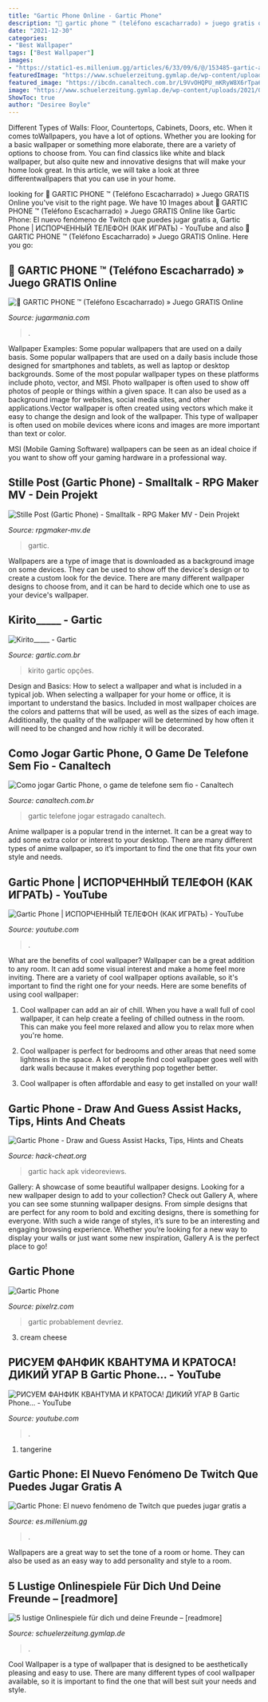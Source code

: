 ```yaml
---
title: "Gartic Phone Online - Gartic Phone"
description: "🥇 gartic phone ™ (teléfono escacharrado) » juego gratis online"
date: "2021-12-30"
categories:
- "Best Wallpaper"
tags: ["Best Wallpaper"]
images:
- "https://static1-es.millenium.gg/articles/6/33/09/6/@/153485-gartic-article_image_t-1.png"
featuredImage: "https://www.schuelerzeitung.gymlap.de/wp-content/uploads/2021/03/cropped-readmore-Foto-2-1.jpg"
featured_image: "https://ibcdn.canaltech.com.br/L9VvOHQPU_mKRyW8X6rTpa660UU=/700x394/smart/i13716.jpeg"
image: "https://www.schuelerzeitung.gymlap.de/wp-content/uploads/2021/03/cropped-readmore-Foto-2-1.jpg"
ShowToc: true
author: "Desiree Boyle"
---
```



Different Types of Walls: Floor, Countertops, Cabinets, Doors, etc.
When it comes toWallpapers, you have a lot of options. Whether you are looking for a basic wallpaper or something more elaborate, there are a variety of options to choose from. You can find classics like white and black wallpaper, but also quite new and innovative designs that will make your home look great. In this article, we will take a look at three differentwallpapers that you can use in your home.

	

		
looking for 🥇 GARTIC PHONE ™ (Teléfono Escacharrado) » Juego GRATIS Online you've visit to the right page. We have 10 Images about 🥇 GARTIC PHONE ™ (Teléfono Escacharrado) » Juego GRATIS Online like Gartic Phone: El nuevo fenómeno de Twitch que puedes jugar gratis a, Gartic Phone | ИСПОРЧЕННЫЙ ТЕЛЕФОН (КАК ИГРАТЬ) - YouTube and also 🥇 GARTIC PHONE ™ (Teléfono Escacharrado) » Juego GRATIS Online. Here you go:
		
    
## 🥇 GARTIC PHONE ™ (Teléfono Escacharrado) » Juego GRATIS Online

<img loading=lazy src="https://www.jugarmania.com/wp-content/uploads/2021/03/gartic-phone-jugarmania-01.png" onerror="this.onerror=null;this.src='https://tse2.mm.bing.net/th?id=OIP.vRSzh5_Y_za04GeO2FD4_QHaEV&amp;pid=15.1';" alt="🥇 GARTIC PHONE ™ (Teléfono Escacharrado) » Juego GRATIS Online">

_Source: jugarmania.com_

>. 

	

Wallpaper Examples: Some popular wallpapers that are used on a daily basis.
Some popular wallpapers that are used on a daily basis include those designed for smartphones and tablets, as well as laptop or desktop backgrounds. Some of the most popular wallpaper types on these platforms include photo, vector, and MSI. 
Photo wallpaper is often used to show off photos of people or things within a given space. It can also be used as a background image for websites, social media sites, and other applications.Vector wallpaper is often created using vectors which make it easy to change the design and look of the wallpaper. This type of wallpaper is often used on mobile devices where icons and images are more important than text or color. 

MSI (Mobile Gaming Software) wallpapers can be seen as an ideal choice if you want to show off your gaming hardware in a professional way.

    
## Stille Post (Gartic Phone) - Smalltalk - RPG Maker MV - Dein Projekt

<img loading=lazy src="https://rpgmaker-mv.de/attachment/15232-rasak-gif/" onerror="this.onerror=null;this.src='https://tse4.mm.bing.net/th?id=OIP.PUXYRI2-gGyE6-DKyBFoXgHaFD&amp;pid=15.1';" alt="Stille Post (Gartic Phone) - Smalltalk - RPG Maker MV - Dein Projekt">

_Source: rpgmaker-mv.de_

>gartic. 

	

Wallpapers are a type of image that is downloaded as a background image on some devices. They can be used to show off the device's design or to create a custom look for the device. There are many different wallpaper designs to choose from, and it can be hard to decide which one to use as your device's wallpaper.

    
## Kirito_____ - Gartic

<img loading=lazy src="https://gartic.com.br/imgs/mural/ki/kirito_____/avatar.png?v=57" onerror="this.onerror=null;this.src='https://tse4.mm.bing.net/th?id=OIP.CC_zSVY6NAAjufRvHTdzeAAAAA&amp;pid=15.1';" alt="Kirito_____ - Gartic">

_Source: gartic.com.br_

>kirito gartic opções. 

	

Design and Basics: How to select a wallpaper and what is included in a typical job.
When selecting a wallpaper for your home or office, it is important to understand the basics. Included in most wallpaper choices are the colors and patterns that will be used, as well as the sizes of each image. Additionally, the quality of the wallpaper will be determined by how often it will need to be changed and how richly it will be decorated.

    
## Como Jogar Gartic Phone, O Game De Telefone Sem Fio - Canaltech

<img loading=lazy src="https://ibcdn.canaltech.com.br/L9VvOHQPU_mKRyW8X6rTpa660UU=/700x394/smart/i13716.jpeg" onerror="this.onerror=null;this.src='https://tse1.mm.bing.net/th?id=OIP.b3FvcaWZ_uA5pMFwDk-5XgHaEK&amp;pid=15.1';" alt="Como jogar Gartic Phone, o game de telefone sem fio - Canaltech">

_Source: canaltech.com.br_

>gartic telefone jogar estragado canaltech. 

	

Anime wallpaper is a popular trend in the internet. It can be a great way to add some extra color or interest to your desktop. There are many different types of anime wallpaper, so it’s important to find the one that fits your own style and needs.

    
## Gartic Phone | ИСПОРЧЕННЫЙ ТЕЛЕФОН (КАК ИГРАТЬ) - YouTube

<img loading=lazy src="https://i.ytimg.com/vi/IGRcnDgWhY4/maxresdefault.jpg" onerror="this.onerror=null;this.src='https://tse3.mm.bing.net/th?id=OIP.jf8NDdmBuFFqBIER03uZPgHaEK&amp;pid=15.1';" alt="Gartic Phone | ИСПОРЧЕННЫЙ ТЕЛЕФОН (КАК ИГРАТЬ) - YouTube">

_Source: youtube.com_

>. 

	

What are the benefits of cool wallpaper?
Wallpaper can be a great addition to any room. It can add some visual interest and make a home feel more inviting. There are a variety of cool wallpaper options available, so it's important to find the right one for your needs. Here are some benefits of using cool wallpaper: 
1. Cool wallpaper can add an air of chill. When you have a wall full of cool wallpaper, it can help create a feeling of chilled outness in the room. This can make you feel more relaxed and allow you to relax more when you're home. 

2. Cool wallpaper is perfect for bedrooms and other areas that need some lightness in the space. A lot of people find cool wallpaper goes well with dark walls because it makes everything pop together better. 

3. Cool wallpaper is often affordable and easy to get installed on your wall!

    
## Gartic Phone - Draw And Guess Assist Hacks, Tips, Hints And Cheats

<img loading=lazy src="https://hack-cheat.org/images/gartic-phone-draw-and-guess-assist-2-hack-cheats.jpg" onerror="this.onerror=null;this.src='https://tse3.mm.bing.net/th?id=OIP.9bXTq17Emr-0Jh02DzCrKwAAAA&amp;pid=15.1';" alt="Gartic Phone - Draw and Guess Assist Hacks, Tips, Hints and Cheats">

_Source: hack-cheat.org_

>gartic hack apk videoreviews. 

	

Gallery: A showcase of some beautiful wallpaper designs.
Looking for a new wallpaper design to add to your collection? Check out Gallery A, where you can see some stunning wallpaper designs. From simple designs that are perfect for any room to bold and exciting designs, there is something for everyone. With such a wide range of styles, it’s sure to be an interesting and engaging browsing experience. Whether you’re looking for a new way to display your walls or just want some new inspiration, Gallery A is the perfect place to go!





	
	
    
## Gartic Phone

<img loading=lazy src="https://m1.quebecormedia.com/emp/emp/hgdkjfkgda103780b-9316-4ba7-a82d-e91aa041c6e8_ORIGINAL.jpg?impolicy=crop-resize&amp;x=0&amp;y=0&amp;w=726&amp;h=487&amp;width=925&amp;height=925" onerror="this.onerror=null;this.src='https://tse3.mm.bing.net/th?id=OIP.X64DwWKQN2I7kpsj4Vq-WgHaE9&amp;pid=15.1';" alt="Gartic Phone">

_Source: pixelrz.com_

>gartic probablement devriez. 

	

3. cream cheese 

    
## РИСУЕМ ФАНФИК КВАНТУМА И КРАТОСА! ДИКИЙ УГАР В Gartic Phone... - YouTube

<img loading=lazy src="https://i.ytimg.com/vi/xK9yv-a5NMk/maxresdefault.jpg" onerror="this.onerror=null;this.src='https://tse4.mm.bing.net/th?id=OIP.S_xwJfStc644mav8jcrCJgHaEK&amp;pid=15.1';" alt="РИСУЕМ ФАНФИК КВАНТУМА И КРАТОСА! ДИКИЙ УГАР В Gartic Phone... - YouTube">

_Source: youtube.com_

>. 

	

1. tangerine 

    
## Gartic Phone: El Nuevo Fenómeno De Twitch Que Puedes Jugar Gratis A

<img loading=lazy src="https://static1-es.millenium.gg/articles/6/33/09/6/@/153485-gartic-article_image_t-1.png" onerror="this.onerror=null;this.src='https://tse3.mm.bing.net/th?id=OIP.kMZrxnIkyP-eIHSXWIlDnwHaEX&amp;pid=15.1';" alt="Gartic Phone: El nuevo fenómeno de Twitch que puedes jugar gratis a">

_Source: es.millenium.gg_

>. 

	

Wallpapers are a great way to set the tone of a room or home. They can also be used as an easy way to add personality and style to a room.

    
## 5 Lustige Onlinespiele Für Dich Und Deine Freunde – [readmore]

<img loading=lazy src="https://www.schuelerzeitung.gymlap.de/wp-content/uploads/2021/03/cropped-readmore-Foto-2-1.jpg" onerror="this.onerror=null;this.src='https://tse1.mm.bing.net/th?id=OIP.sZU5llskkca8epG4emKr_wHaFN&amp;pid=15.1';" alt="5 lustige Onlinespiele für dich und deine Freunde – [readmore]">

_Source: schuelerzeitung.gymlap.de_

>. 

	

Cool Wallpaper is a type of wallpaper that is designed to be aesthetically pleasing and easy to use. There are many different types of cool wallpaper available, so it is important to find the one that will best suit your needs and style.

